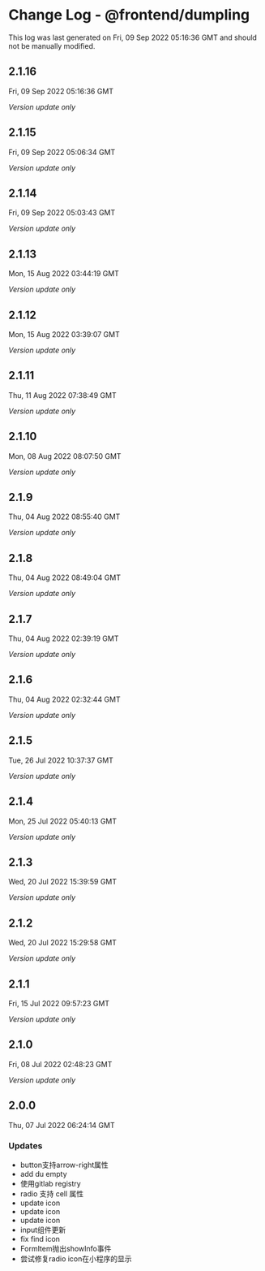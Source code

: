 # Change Log - @frontend/dumpling

This log was last generated on Fri, 09 Sep 2022 05:16:36 GMT and should not be manually modified.

## 2.1.16
Fri, 09 Sep 2022 05:16:36 GMT

_Version update only_

## 2.1.15
Fri, 09 Sep 2022 05:06:34 GMT

_Version update only_

## 2.1.14
Fri, 09 Sep 2022 05:03:43 GMT

_Version update only_

## 2.1.13
Mon, 15 Aug 2022 03:44:19 GMT

_Version update only_

## 2.1.12
Mon, 15 Aug 2022 03:39:07 GMT

_Version update only_

## 2.1.11
Thu, 11 Aug 2022 07:38:49 GMT

_Version update only_

## 2.1.10
Mon, 08 Aug 2022 08:07:50 GMT

_Version update only_

## 2.1.9
Thu, 04 Aug 2022 08:55:40 GMT

_Version update only_

## 2.1.8
Thu, 04 Aug 2022 08:49:04 GMT

_Version update only_

## 2.1.7
Thu, 04 Aug 2022 02:39:19 GMT

_Version update only_

## 2.1.6
Thu, 04 Aug 2022 02:32:44 GMT

_Version update only_

## 2.1.5
Tue, 26 Jul 2022 10:37:37 GMT

_Version update only_

## 2.1.4
Mon, 25 Jul 2022 05:40:13 GMT

_Version update only_

## 2.1.3
Wed, 20 Jul 2022 15:39:59 GMT

_Version update only_

## 2.1.2
Wed, 20 Jul 2022 15:29:58 GMT

_Version update only_

## 2.1.1
Fri, 15 Jul 2022 09:57:23 GMT

_Version update only_

## 2.1.0
Fri, 08 Jul 2022 02:48:23 GMT

_Version update only_

## 2.0.0
Thu, 07 Jul 2022 06:24:14 GMT

### Updates

- button支持arrow-right属性
- add du empty
- 使用gitlab registry
- radio 支持 cell 属性
- update icon
- update icon
- update icon
- input组件更新
- fix find icon
- FormItem抛出showInfo事件
- 尝试修复radio icon在小程序的显示

